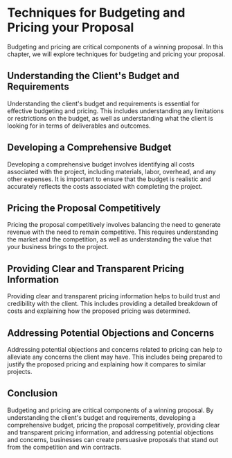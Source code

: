 Techniques for Budgeting and Pricing your Proposal
==================================================================================================

Budgeting and pricing are critical components of a winning proposal. In this chapter, we will explore techniques for budgeting and pricing your proposal.

Understanding the Client's Budget and Requirements
--------------------------------------------------

Understanding the client's budget and requirements is essential for effective budgeting and pricing. This includes understanding any limitations or restrictions on the budget, as well as understanding what the client is looking for in terms of deliverables and outcomes.

Developing a Comprehensive Budget
---------------------------------

Developing a comprehensive budget involves identifying all costs associated with the project, including materials, labor, overhead, and any other expenses. It is important to ensure that the budget is realistic and accurately reflects the costs associated with completing the project.

Pricing the Proposal Competitively
----------------------------------

Pricing the proposal competitively involves balancing the need to generate revenue with the need to remain competitive. This requires understanding the market and the competition, as well as understanding the value that your business brings to the project.

Providing Clear and Transparent Pricing Information
---------------------------------------------------

Providing clear and transparent pricing information helps to build trust and credibility with the client. This includes providing a detailed breakdown of costs and explaining how the proposed pricing was determined.

Addressing Potential Objections and Concerns
--------------------------------------------

Addressing potential objections and concerns related to pricing can help to alleviate any concerns the client may have. This includes being prepared to justify the proposed pricing and explaining how it compares to similar projects.

Conclusion
----------

Budgeting and pricing are critical components of a winning proposal. By understanding the client's budget and requirements, developing a comprehensive budget, pricing the proposal competitively, providing clear and transparent pricing information, and addressing potential objections and concerns, businesses can create persuasive proposals that stand out from the competition and win contracts.

